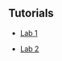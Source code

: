 ## Tutorials

* [Lab 1](https://kendavidn.github.io/teach/Lab-1.html)

* [Lab 2](https://kendavidn.github.io/teach/Lab-2.html)
